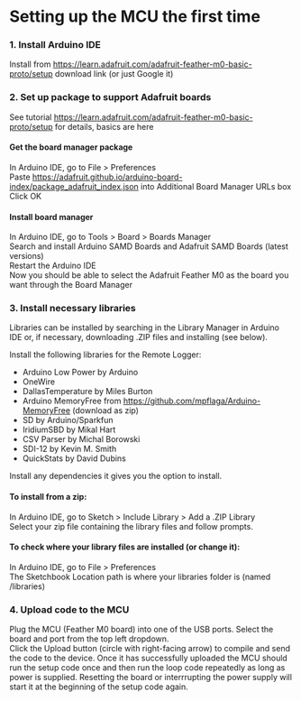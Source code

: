 # Setting up the MCU the first time

### 1. Install Arduino IDE
Install from https://learn.adafruit.com/adafruit-feather-m0-basic-proto/setup download link (or just Google it)

### 2. Set up package to support Adafruit boards 
See tutorial https://learn.adafruit.com/adafruit-feather-m0-basic-proto/setup for details, basics are here

#### Get the board manager package
In Arduino IDE, go to File > Preferences<br>
Paste https://adafruit.github.io/arduino-board-index/package_adafruit_index.json into Additional Board Manager URLs box<br>
Click OK

#### Install board manager
In Arduino IDE, go to Tools > Board > Boards Manager<br>
Search and install Arduino SAMD Boards and Adafruit SAMD Boards (latest versions)<br>
Restart the Arduino IDE<br>
Now you should be able to select the Adafruit Feather M0 as the board you want through the Board Manager


### 3. Install necessary libraries 
Libraries can be installed by searching in the Library Manager in Arduino IDE or, if necessary, downloading .ZIP files and installing (see below).<br>

Install the following libraries for the Remote Logger:
- Arduino Low Power by Arduino
- OneWire 
- DallasTemperature by Miles Burton
- Arduino MemoryFree from https://github.com/mpflaga/Arduino-MemoryFree (download as zip)
- SD by Arduino/Sparkfun
- IridiumSBD by Mikal Hart
- CSV Parser by Michal Borowski
- SDI-12 by Kevin M. Smith
- QuickStats by David Dubins

Install any dependencies it gives you the option to install.

#### To install from a zip: 
In Arduino IDE, go to Sketch > Include Library > Add a .ZIP Library<br>
Select your zip file containing the library files and follow prompts.

#### To check where your library files are installed (or change it):
In Arduino IDE, go to File > Preferences<br>
The Sketchbook Location path is where your libraries folder is (named /libraries)

### 4. Upload code to the MCU
Plug the MCU (Feather M0 board) into one of the USB ports. Select the board and port from the top left dropdown.<br>
Click the Upload button (circle with right-facing arrow) to compile and send the code to the device. Once it has successfully uploaded the MCU should run the setup code once and then run the loop code repeatedly as long as power is supplied. Resetting the board or interrrupting the power supply will start it at the beginning of the setup code again. 